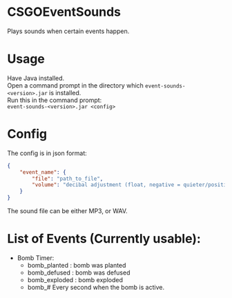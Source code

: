 # CSGOEventSounds
Plays sounds when certain events happen.


# Usage

Have Java installed.  
Open a command prompt in the directory which ```event-sounds-<version>.jar``` is installed.  
Run this in the command prompt:  
```event-sounds-<version>.jar <config>```


# Config

The config is in json format:
```json
{
	"event_name": {
		"file": "path_to_file",
		"volume": "decibal adjustment (float, negative = quieter/positive =louder)"
	}
}
````
The sound file can be either MP3, or WAV.

# List of Events (Currently usable):
- Bomb Timer:
  - bomb_planted : bomb was planted
  - bomb_defused : bomb was defused
  - bomb_exploded : bomb exploded
  - bomb_# Every second when the bomb is active.
